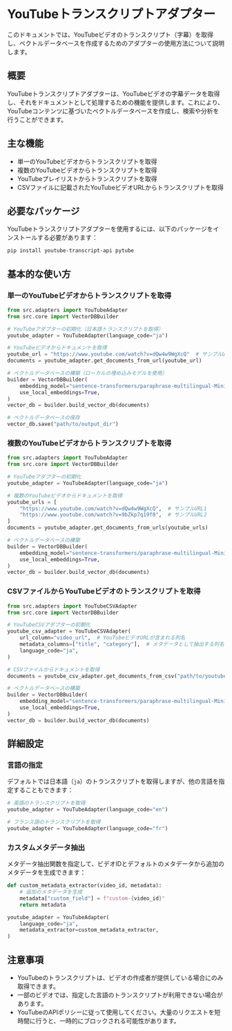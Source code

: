 # YouTubeトランスクリプトアダプター

このドキュメントでは、YouTubeビデオのトランスクリプト（字幕）を取得し、ベクトルデータベースを作成するためのアダプターの使用方法について説明します。

## 概要

YouTubeトランスクリプトアダプターは、YouTubeビデオの字幕データを取得し、それをドキュメントとして処理するための機能を提供します。これにより、YouTubeコンテンツに基づいたベクトルデータベースを作成し、検索や分析を行うことができます。

## 主な機能

- 単一のYouTubeビデオからトランスクリプトを取得
- 複数のYouTubeビデオからトランスクリプトを取得
- YouTubeプレイリストからトランスクリプトを取得
- CSVファイルに記載されたYouTubeビデオURLからトランスクリプトを取得

## 必要なパッケージ

YouTubeトランスクリプトアダプターを使用するには、以下のパッケージをインストールする必要があります：

```bash
pip install youtube-transcript-api pytube
```

## 基本的な使い方

### 単一のYouTubeビデオからトランスクリプトを取得

```python
from src.adapters import YouTubeAdapter
from src.core import VectorDBBuilder

# YouTubeアダプターの初期化（日本語トランスクリプトを取得）
youtube_adapter = YouTubeAdapter(language_code="ja")

# YouTubeビデオからドキュメントを取得
youtube_url = "https://www.youtube.com/watch?v=dQw4w9WgXcQ"  # サンプルURL
documents = youtube_adapter.get_documents_from_url(youtube_url)

# ベクトルデータベースの構築（ローカルの埋め込みモデルを使用）
builder = VectorDBBuilder(
    embedding_model="sentence-transformers/paraphrase-multilingual-MiniLM-L12-v2",
    use_local_embeddings=True,
)
vector_db = builder.build_vector_db(documents)

# ベクトルデータベースの保存
vector_db.save("path/to/output_dir")
```

### 複数のYouTubeビデオからトランスクリプトを取得

```python
from src.adapters import YouTubeAdapter
from src.core import VectorDBBuilder

# YouTubeアダプターの初期化
youtube_adapter = YouTubeAdapter(language_code="ja")

# 複数のYouTubeビデオからドキュメントを取得
youtube_urls = [
    "https://www.youtube.com/watch?v=dQw4w9WgXcQ",  # サンプルURL1
    "https://www.youtube.com/watch?v=9bZkp7q19f0",  # サンプルURL2
]
documents = youtube_adapter.get_documents_from_urls(youtube_urls)

# ベクトルデータベースの構築
builder = VectorDBBuilder(
    embedding_model="sentence-transformers/paraphrase-multilingual-MiniLM-L12-v2",
    use_local_embeddings=True,
)
vector_db = builder.build_vector_db(documents)
```

### CSVファイルからYouTubeビデオのトランスクリプトを取得

```python
from src.adapters import YouTubeCSVAdapter
from src.core import VectorDBBuilder

# YouTubeCSVアダプターの初期化
youtube_csv_adapter = YouTubeCSVAdapter(
    url_column="video_url",  # YouTubeビデオURLが含まれる列名
    metadata_columns=["title", "category"],  # メタデータとして抽出する列名
    language_code="ja",
)

# CSVファイルからドキュメントを取得
documents = youtube_csv_adapter.get_documents_from_csv("path/to/youtube_videos.csv")

# ベクトルデータベースの構築
builder = VectorDBBuilder(
    embedding_model="sentence-transformers/paraphrase-multilingual-MiniLM-L12-v2",
    use_local_embeddings=True,
)
vector_db = builder.build_vector_db(documents)
```

## 詳細設定

### 言語の指定

デフォルトでは日本語（`ja`）のトランスクリプトを取得しますが、他の言語を指定することもできます：

```python
# 英語のトランスクリプトを取得
youtube_adapter = YouTubeAdapter(language_code="en")

# フランス語のトランスクリプトを取得
youtube_adapter = YouTubeAdapter(language_code="fr")
```

### カスタムメタデータ抽出

メタデータ抽出関数を指定して、ビデオIDとデフォルトのメタデータから追加のメタデータを生成できます：

```python
def custom_metadata_extractor(video_id, metadata):
    # 追加のメタデータを生成
    metadata["custom_field"] = f"custom-{video_id}"
    return metadata

youtube_adapter = YouTubeAdapter(
    language_code="ja",
    metadata_extractor=custom_metadata_extractor,
)
```

## 注意事項

- YouTubeのトランスクリプトは、ビデオの作成者が提供している場合にのみ取得できます。
- 一部のビデオでは、指定した言語のトランスクリプトが利用できない場合があります。
- YouTubeのAPIポリシーに従って使用してください。大量のリクエストを短時間に行うと、一時的にブロックされる可能性があります。
